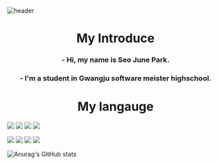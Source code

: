 ![header](https://capsule-render.vercel.app/api?type=waving&color=auto&height=250&section=header&text=박서준&fontSize=70)

<h1 align="center"> My Introduce</h1>
<h3 align="center">- Hi, my name is Seo June Park.
<h3 align="center">- I'm a student in Gwangju software meister highschool.

  <h1 align="center"> My langauge</h1>

<img src="https://img.shields.io/badge/Python-A2F5E6?style=flat-square&logo=Python&logoColor=white"> <img src="https://img.shields.io/badge/AndroidStudio-70F170?style=flat-square&logo=AndroidStudio&logoColor=white"> <img src="https://img.shields.io/badge/C-96D5D7?style=flat-square&logo=C&logoColor=white"> <img src="https://img.shields.io/badge/Kotlin-57E9E1?style=flat-square&logo=Kotlin&logoColor=white"/> 

<img src="https://img.shields.io/badge/Android-70F170?style=flat-square&logo=Android&logoColor=white"/> <img src="https://img.shields.io/badge/Java-EA813D?style=flat-square&logo=Java&logoColor=white"/> <img src="https://img.shields.io/badge/HTML5-c8c8c8?style=flat-square&logo=HTML5&logoColor=white"/> <img src="https://img.shields.io/badge/Javascript-FFD200?style=flat-square&logo=Javascript&logoColor=white"/>


![Anurag's GitHub stats](https://github-readme-stats.vercel.app/api?username=ParkSeoJune&&show_icons=true&theme=default)


<!--
**ParkSeoJune/ParkSeoJune** is a ✨ _special_ ✨ repository because its `README.md` (this file) appears on your GitHub profile.

Here are some ideas to get you started:

- 🔭 I’m currently working on ...
- 🌱 I’m currently learning ...
- 👯 I’m looking to collaborate on ...
- 🤔 I’m looking for help with ...
- 💬 Ask me about ...
- 📫 How to reach me: ...
- 😄 Pronouns: ...
- ⚡ Fun fact: ...
-->
